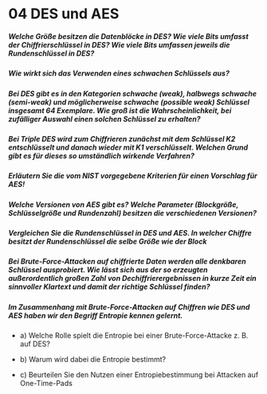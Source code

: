 # 04 DES und AES

##### Welche Größe besitzen die Datenblöcke in DES? Wie viele Bits umfasst der Chiffrierschlüssel in DES? Wie viele Bits umfassen jeweils die Rundenschlüssel in DES?

##### Wie wirkt sich das Verwenden eines schwachen Schlüssels aus?

##### Bei DES gibt es in den Kategorien schwache (weak), halbwegs schwache (semi-weak) und möglicherweise schwache (possible weak) Schlüssel insgesamt 64 Exemplare. Wie groß ist die Wahrscheinlichkeit, bei zufälliger Auswahl einen solchen Schlüssel zu erhalten?

##### Bei Triple DES wird zum Chiffrieren zunächst mit dem Schlüssel K2 entschlüsselt und danach wieder mit K1 verschlüsselt. Welchen Grund gibt es für dieses so umständlich wirkende Verfahren?

##### Erläutern Sie die vom NIST vorgegebene Kriterien für einen Vorschlag für AES!

##### Welche Versionen von AES gibt es? Welche Parameter (Blockgröße, Schlüsselgröße und Rundenzahl) besitzen die verschiedenen Versionen?

##### Vergleichen Sie die Rundenschlüssel in DES und AES. In welcher Chiffre besitzt der Rundenschlüssel die selbe Größe wie der Block

##### Bei Brute-Force-Attacken auf chiffrierte Daten werden alle denkbaren Schlüssel ausprobiert. Wie lässt sich aus der so erzeugten außerordentlich großen Zahl von Dechiffrierergebnissen in kurze Zeit ein sinnvoller Klartext und damit der richtige Schlüssel finden?

##### Im Zusammenhang mit Brute-Force-Attacken auf Chiffren wie DES und AES haben wir den Begriff Entropie kennen gelernt.

- a) Welche Rolle spielt die Entropie bei einer Brute-Force-Attacke z. B. auf DES? 

- b) Warum wird dabei die Entropie bestimmt?

- c) Beurteilen Sie den Nutzen einer Entropiebestimmung bei Attacken auf One-Time-Pads
